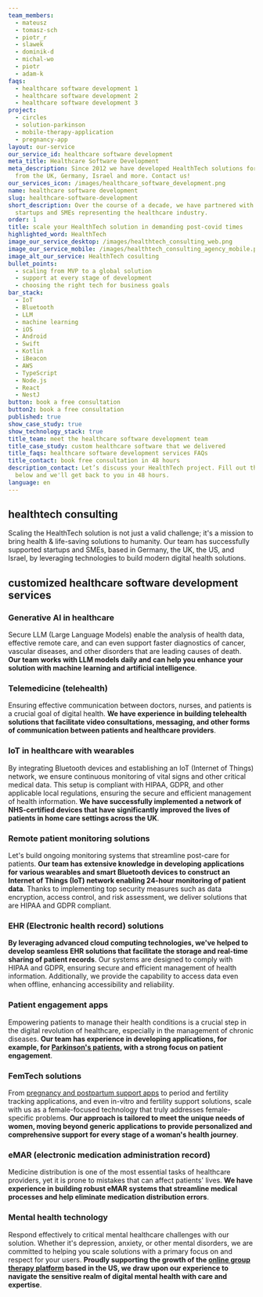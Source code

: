 ```yaml
---
team_members:
  - mateusz
  - tomasz-sch
  - piotr_r
  - slawek
  - dominik-d
  - michal-wo
  - piotr
  - adam-k
faqs:
  - healthcare software development 1
  - healthcare software development 2
  - healthcare software development 3
project:
  - circles
  - solution-parkinson
  - mobile-therapy-application
  - pregnancy-app
layout: our-service
our_service_id: healthcare software development
meta_title: Healthcare Software Development
meta_description: Since 2012 we have developed HealthTech solutions for clients
  from the UK, Germany, Israel and more. Contact us!
our_services_icon: /images/healthcare_software_development.png
name: healthcare software development
slug: healthcare-software-development
short_description: Over the course of a decade, we have partnered with numerous
  startups and SMEs representing the healthcare industry.
order: 1
title: scale your HealthTech solution in demanding post-covid times
highlighted_word: HealthTech
image_our_service_desktop: /images/healthtech_consulting_web.png
image_our_service_mobile: /images/healthtech_consulting_agency_mobile.png
image_alt_our_service: HealthTech cosulting
bullet_points:
  - scaling from MVP to a global solution
  - support at every stage of development
  - choosing the right tech for business goals
bar_stack:
  - IoT
  - Bluetooth
  - LLM
  - machine learning
  - iOS
  - Android
  - Swift
  - Kotlin
  - iBeacon
  - AWS
  - TypeScript
  - Node.js
  - React
  - NestJ
button: book a free consultation
button2: book a free consultation
published: true
show_case_study: true
show_technology_stack: true
title_team: meet the healthcare software development team
title_case_study: custom healthcare software that we delivered
title_faqs: healthcare software development services FAQs
title_contact: book free consultation in 48 hours
description_contact: Let’s discuss your HealthTech project. Fill out the form
  below and we'll get back to you in 48 hours.
language: en
---
```

## healthtech consulting

Scaling the HealthTech solution is not just a valid challenge; it's a mission to bring health & life-saving solutions to humanity. Our team has successfully supported startups and SMEs, based in Germany, the UK, the US, and Israel, by leveraging technologies to build modern digital health solutions.

## customized healthcare software development services

### Generative AI in healthcare

Secure LLM (Large Language Models) enable the analysis of health data, effective remote care, and can even support faster diagnostics of cancer, vascular diseases, and other disorders that are leading causes of death. **Our team works with LLM models daily and can help you enhance your solution with machine learning and artificial intelligence**.

### Telemedicine (telehealth)

Ensuring effective communication between doctors, nurses, and patients is a crucial goal of digital health. **We have experience in building telehealth solutions that facilitate video consultations, messaging, and other forms of communication between patients and healthcare providers**.

<EbookDynamic sectionTitle="scale your eHealth app" ebookName="undefined" ebookDescription="We've prepared a guide for eHealth companies facing the biggest challenge of all: scaling." ebookImage="/images/frame-2608192.png" ebookAlt="undefined" />

### IoT in healthcare with wearables

By integrating Bluetooth devices and establishing an IoT (Internet of Things) network, we ensure continuous monitoring of vital signs and other critical medical data. This setup is compliant with HIPAA, GDPR, and other applicable local regulations, ensuring the secure and efficient management of health information. **We have successfully implemented a network of NHS-certified devices that have significantly improved the lives of patients in home care settings across the UK**.

### Remote patient monitoring solutions

Let's build ongoing monitoring systems that streamline post-care for patients. **Our team has extensive knowledge in developing applications for various wearables and smart Bluetooth devices to construct an Internet of Things (IoT) network enabling 24-hour monitoring of patient data**. Thanks to implementing top security measures such as data encryption, access control, and risk assessment, we deliver solutions that are HIPAA and GDPR compliant.

### EHR (Electronic health record) solutions

**By leveraging advanced cloud computing technologies, we've helped to develop seamless EHR solutions that facilitate the storage and real-time sharing of patient records**. Our systems are designed to comply with HIPAA and GDPR, ensuring secure and efficient management of health information. Additionally, we provide the capability to access data even when offline, enhancing accessibility and reliability.

### Patient engagement apps

Empowering patients to manage their health conditions is a crucial step in the digital revolution of healthcare, especially in the management of chronic diseases. **Our team has experience in developing applications, for example, for [Parkinson's patients](/projects/solution-for-parkinsons-patients/), with a strong focus on patient engagement**. 

### FemTech solutions

From [pregnancy and postpartum support apps](/projects/pregnancy-app/) to period and fertility tracking applications, and even in-vitro and fertility support solutions, scale with us as a female-focused technology that truly addresses female-specific problems. **Our approach is tailored to meet the unique needs of women, moving beyond generic applications to provide personalized and comprehensive support for every stage of a woman's health journey**.

### eMAR (electronic medication administration record)

Medicine distribution is one of the most essential tasks of healthcare providers, yet it is prone to mistakes that can affect patients' lives. **We have experience in building robust eMAR systems that streamline medical processes and help eliminate medication distribution errors**.

### Mental health technology

Respond effectively to critical mental healthcare challenges with our solution. Whether it's depression, anxiety, or other mental disorders, we are committed to helping you scale solutions with a primary focus on and respect for your users. **Proudly supporting the growth of the [online group therapy platform](/projects/online-group-support/) based in the US, we draw upon our experience to navigate the sensitive realm of digital mental health with care and expertise**.
